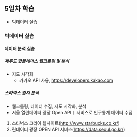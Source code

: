 ## 5일차 학습
- 빅데이터 실습

### 빅데이터 실습
#### 데이터 분석 실습

##### 제주도 핫플레이스 웹크롤링 및 분석
- 지도 시각화
    - 카카오 API 사용, https://developers.kakao.com

##### 스타벅스 입지 분석
- 웹크롤링, 데이터 수집, 지도 시각화, 분석
- 서울 열린데이터 광장 Open APIㅣ 서비스로 인구통계 데이터 수집

1. 스타벅스 코리아 웹사이트(http://www.starbucks.co.kr/)
2. 린데이터 광장 OPEN API 서비스(https://data.seoul.go.kr/)

